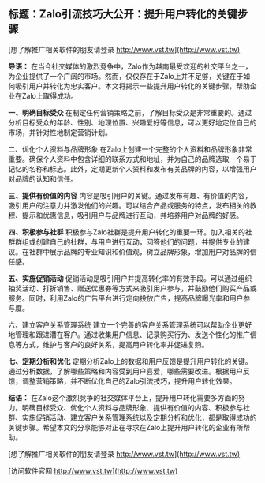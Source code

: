 ## **标题：Zalo引流技巧大公开：提升用户转化的关键步骤**

[想了解推广相关软件的朋友请登录 http://www.vst.tw](http://www.vst.tw)

**导语：**
在当今社交媒体的激烈竞争中，Zalo作为越南最受欢迎的社交平台之一，为企业提供了一个广阔的市场。然而，仅仅存在于Zalo上并不足够，关键在于如何吸引用户并转化为忠实客户。本文将揭示一些提升用户转化的关键步骤，帮助企业在Zalo上取得成功。

**一、明确目标受众**
在制定任何营销策略之前，了解目标受众是非常重要的。通过分析目标受众的年龄、性别、地理位置、兴趣爱好等信息，可以更好地定位自己的市场，并针对性地制定营销计划。

二、优化个人资料与品牌形象
在Zalo上创建一个完整的个人资料和品牌形象非常重要。确保个人资料中包含详细的联系方式和地址，并为自己的品牌选取一个易于记忆的名称和标志。此外，定期更新个人资料和发布有关品牌的内容，以增强用户对品牌的认知和信任。

**三、提供有价值的内容**
内容是吸引用户的关键。通过发布有趣、有价值的内容，吸引用户的注意力并激发他们的兴趣。可以结合产品或服务的特点，发布相关的教程、提示和优惠信息，吸引用户与品牌进行互动，并培养用户对品牌的好感。

**四、积极参与社群**
积极参与Zalo社群是提升用户转化的重要一环。加入相关的社群群组或创建自己的社群，与用户进行互动，回答他们的问题，并提供专业的建议。在社群中展示品牌的专业知识和价值观，树立品牌形象，增加用户对品牌的信任感。

**五、实施促销活动**
促销活动是吸引用户并提高转化率的有效手段。可以通过组织抽奖活动、打折销售、赠送优惠券等方式来吸引用户参与，并鼓励他们购买产品或服务。同时，利用Zalo的广告平台进行定向投放广告，提高品牌曝光率和用户参与度。

六、建立客户关系管理系统
建立一个完善的客户关系管理系统可以帮助企业更好地管理和跟进潜在客户。通过收集用户信息、记录购买行为、发送个性化的推广信息等方式，维护与客户的良好关系，提高用户转化率并促进复购。

**七、定期分析和优化**
定期分析Zalo上的数据和用户反馈是提升用户转化的关键。通过分析数据，了解哪些策略和内容受到用户喜爱，哪些需要改进。根据用户反馈，调整营销策略，并不断优化自己的Zalo引流技巧，提升用户转化效果。

**结语：**
在Zalo这个激烈竞争的社交媒体平台上，提升用户转化需要多方面的努力。明确目标受众、优化个人资料与品牌形象、提供有价值的内容、积极参与社群、实施促销活动、建立客户关系管理系统以及定期分析和优化，都是取得成功的关键步骤。希望本文的分享能够对正在寻求在Zalo上提升用户转化的企业有所帮助。

[想了解推广相关软件的朋友请登录 http://www.vst.tw](http://www.vst.tw)


[访问软件官网 http://www.vst.tw](http://www.vst.tw)
